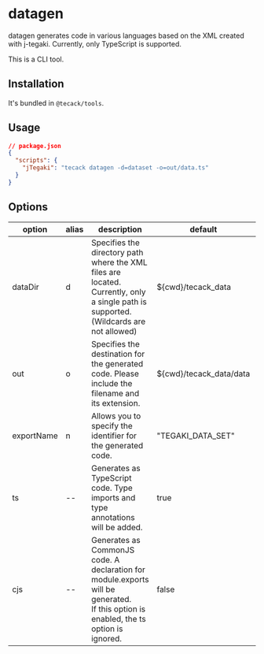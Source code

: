 # datagen

datagen generates code in various languages based on the XML created with j-tegaki.
Currently, only TypeScript is supported.

This is a CLI tool.

## Installation

It's bundled in `@tecack/tools`.

## Usage

```json
// package.json
{
  "scripts": {
    "jTegaki": "tecack datagen -d=dataset -o=out/data.ts"
  }
}
```

## Options

| option     | alias | description                                                                                                                                 | default                 | example              |
| ---------- | ----- | ------------------------------------------------------------------------------------------------------------------------------------------- | ----------------------- | -------------------- |
| dataDir    | d     | Specifies the directory path where the XML files are located. <br/> Currently, only a single path is supported. (Wildcards are not allowed) | ${cwd}/tecack_data      | --dataDir=my-dataset |
| out        | o     | Specifies the destination for the generated code. Please include the filename and its extension.                                            | ${cwd}/tecack_data/data | --out=out/data.ts    |
| exportName | n     | Allows you to specify the identifier for the generated code.                                                                                | "TEGAKI_DATA_SET"       | --exportName=MY_DATA |
| ts         | --    | Generates as TypeScript code. Type imports and type annotations will be added.                                                              | true                    | --ts                 |
| cjs        | --    | Generates as CommonJS code. A declaration for module.exports will be generated. <br/> If this option is enabled, the ts option is ignored.  | false                   | --cjs                |
